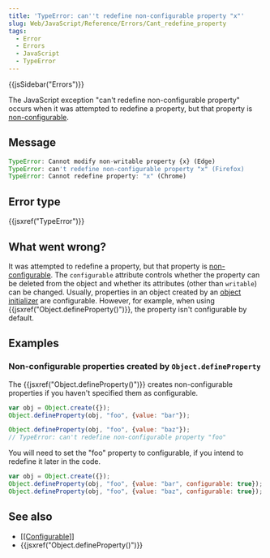 ```yaml
---
title: 'TypeError: can''t redefine non-configurable property "x"'
slug: Web/JavaScript/Reference/Errors/Cant_redefine_property
tags:
  - Error
  - Errors
  - JavaScript
  - TypeError
---
```

{{jsSidebar("Errors")}}

The JavaScript exception "can't redefine non-configurable property" occurs when
it was attempted to redefine a property, but that property is
[non-configurable](/en-US/docs/Web/JavaScript/Data_structures#properties).

## Message

```js
TypeError: Cannot modify non-writable property {x} (Edge)
TypeError: can't redefine non-configurable property "x" (Firefox)
TypeError: Cannot redefine property: "x" (Chrome)
```

## Error type

{{jsxref("TypeError")}}

## What went wrong?

It was attempted to redefine a property, but that property is
[non-configurable](/en-US/docs/Web/JavaScript/Data_structures#properties). The
`configurable` attribute controls whether the property can be deleted from the
object and whether its attributes (other than `writable`) can be changed.
Usually, properties in an object created by an
[object initializer](/en-US/docs/Web/JavaScript/Reference/Operators/Object_initializer)
are configurable. However, for example, when using
{{jsxref("Object.defineProperty()")}}, the property isn't
configurable by default.

## Examples

### Non-configurable properties created by `Object.defineProperty`

The {{jsxref("Object.defineProperty()")}} creates non-configurable
properties if you haven't specified them as configurable.

```js example-bad
var obj = Object.create({});
Object.defineProperty(obj, "foo", {value: "bar"});

Object.defineProperty(obj, "foo", {value: "baz"});
// TypeError: can't redefine non-configurable property "foo"
```

You will need to set the "foo" property to configurable, if you intend to
redefine it later in the code.

```js example-good
var obj = Object.create({});
Object.defineProperty(obj, "foo", {value: "bar", configurable: true});
Object.defineProperty(obj, "foo", {value: "baz", configurable: true});
```

## See also

- [\[\[Configurable\]\]](/en-US/docs/Web/JavaScript/Data_structures#properties)
- {{jsxref("Object.defineProperty()")}}
